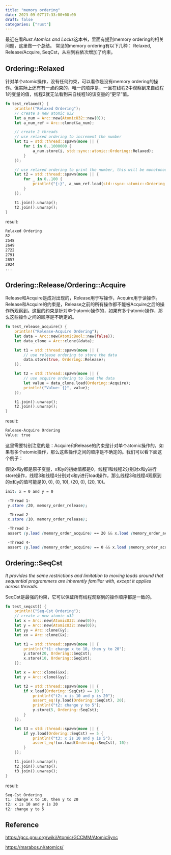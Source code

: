 ```yaml
---
title: "memory ordering"
date: 2023-09-07T17:33:00+08:00
draft: false
categories: ["rust"]
---
```


最近在看*Rust Atomics and Locks*这本书，里面有提到memory ordering的相关问题，这里做一个总结。
常见的memory ordering有以下几种：
Relaxed, Release/Acquire, SeqCst，从左到右依次增加了约束。



## Ordering::Relaxed
针对单个atomic操作，没有任何约束，可以看作是没有memory ordering的操作。但实际上还有有一点约束的，唯一的顺序是，一旦在线程2中观察到来自线程1的变量的值，线程2就无法看到来自线程1的该变量的“更早”值。

```rust
fn test_relaxed() {
    println!("Relaxed Ordering");
    // create a new atomic u32
    let a_num = Arc::new(AtomicU32::new(0));
    let a_num_ref = Arc::clone(&a_num);

    // create 2 threads
    // use relaxed ordering to increment the number
    let t1 = std::thread::spawn(move || {
        for i in 0..1000000 {
            a_num.store(i, std::sync::atomic::Ordering::Relaxed);
        }
    });

    // use relaxed ordering to print the number, this will be monotonous increment
    let t2 = std::thread::spawn(move || {
        for _ in 0..100 {
            println!("{:}", a_num_ref.load(std::sync::atomic::Ordering::Relaxed))
        }
    });

    t1.join().unwrap();
    t2.join().unwrap();
}
```
result:
```css
Relaxed Ordering
82
2548
2649
2722
2791
2857
2924
...
```


## Ordering::Release/Ordering::Acquire

Release和Acquire是成对出现的，Release用于写操作，Acquire用于读操作。Release和Acquire的约束是，Release之前的所有操作都不能被Acquire之后的操作所观察到。这里的约束是针对单个atomic操作的，如果有多个atomic操作，那么这些操作之间的顺序是不确定的。

```rust
fn test_release_acquire() {
    println!("Release-Acquire Ordering");
    let data = Arc::new(AtomicBool::new(false));
    let data_clone = Arc::clone(&data);

    let t1 = std::thread::spawn(move || {
        // use release ordering to store the data
        data.store(true, Ordering::Release);
    });

    let t2 = std::thread::spawn(move || {
        // use acquire ordering to load the data
        let value = data_clone.load(Ordering::Acquire);
        println!("Value: {}", value);
    });

    t1.join().unwrap();
    t2.join().unwrap();
}
```
result:
```css
Release-Acquire Ordering
Value: true
```
这里需要特别注意的是：Acquire和Release的约束是针对单个atomic操作的，如果有多个atomic操作，那么这些操作之间的顺序是不确定的。我们可以看下面这个例子：

假设x和y都是原子变量，x和y的初始值都是0，线程1和线程2分别对x和y进行store操作，线程3和线程4分别对x和y进行load操作，那么线程3和线程4观察到的x和y的值可能是(0, 0), (0, 10), (20, 0), (20, 10)。
```css
init: x = 0 and y = 0

 -Thread 1-
 y.store (20, memory_order_release);

 -Thread 2-
 x.store (10, memory_order_release);

 -Thread 3-
 assert (y.load (memory_order_acquire) == 20 && x.load (memory_order_acquire) == 0)

 -Thread 4-
 assert (y.load (memory_order_acquire) == 0 && x.load (memory_order_acquire) == 10)
```
## Ordering::SeqCst

*It provides the same restrictions and limitation to moving loads around that sequential programmers are inherently familiar with, except it applies across threads.*

SeqCst是最强的约束，它可以保证所有线程观察到的操作顺序都是一致的。



```rust
fn test_seqcst() {
    println!("Seq-Cst Ordering");
    // create a new atomic u32
    let x = Arc::new(AtomicU32::new(0));
    let y = Arc::new(AtomicU32::new(0));
    let yy = Arc::clone(&y);
    let xx = Arc::clone(&x);

    let t1 = std::thread::spawn(move || {
        println!("t1: change x to 10, then y to 20");
        y.store(20, Ordering::SeqCst);
        x.store(10, Ordering::SeqCst);
    });

    let x = Arc::clone(&xx);
    let y = Arc::clone(&yy);

    let t2 = std::thread::spawn(move || {
        if x.load(Ordering::SeqCst) == 10 {
            println!("t2: x is 10 and y is 20");
            assert_eq!(y.load(Ordering::SeqCst), 20);
            println!("t2: change y to 5");
            y.store(5, Ordering::SeqCst);
        }
    });

    let t3 = std::thread::spawn(move || {
        if yy.load(Ordering::SeqCst) == 5 {
            println!("t3: x is 10 and y is 5");
            assert_eq!(xx.load(Ordering::SeqCst), 10);
        }
    });

    t1.join().unwrap();
    t2.join().unwrap();
    t3.join().unwrap();
}
```
result:
```css
Seq-Cst Ordering
t1: change x to 10, then y to 20
t2: x is 10 and y is 20
t2: change y to 5
```

## Reference

https://gcc.gnu.org/wiki/Atomic/GCCMM/AtomicSync

https://marabos.nl/atomics/